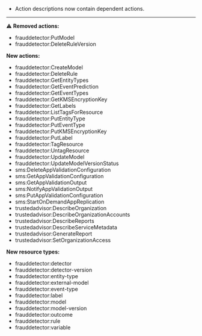 - Action descriptions now contain dependent actions.

---

:warning: **Removed actions:**

- frauddetector:PutModel
- frauddetector:DeleteRuleVersion

**New actions:**

- frauddetector:CreateModel
- frauddetector:DeleteRule
- frauddetector:GetEntityTypes
- frauddetector:GetEventPrediction
- frauddetector:GetEventTypes
- frauddetector:GetKMSEncryptionKey
- frauddetector:GetLabels
- frauddetector:ListTagsForResource
- frauddetector:PutEntityType
- frauddetector:PutEventType
- frauddetector:PutKMSEncryptionKey
- frauddetector:PutLabel
- frauddetector:TagResource
- frauddetector:UntagResource
- frauddetector:UpdateModel
- frauddetector:UpdateModelVersionStatus
- sms:DeleteAppValidationConfiguration
- sms:GetAppValidationConfiguration
- sms:GetAppValidationOutput
- sms:NotifyAppValidationOutput
- sms:PutAppValidationConfiguration
- sms:StartOnDemandAppReplication
- trustedadvisor:DescribeOrganization
- trustedadvisor:DescribeOrganizationAccounts
- trustedadvisor:DescribeReports
- trustedadvisor:DescribeServiceMetadata
- trustedadvisor:GenerateReport
- trustedadvisor:SetOrganizationAccess

**New resource types:**

- frauddetector:detector
- frauddetector:detector-version
- frauddetector:entity-type
- frauddetector:external-model
- frauddetector:event-type
- frauddetector:label
- frauddetector:model
- frauddetector:model-version
- frauddetector:outcome
- frauddetector:rule
- frauddetector:variable
